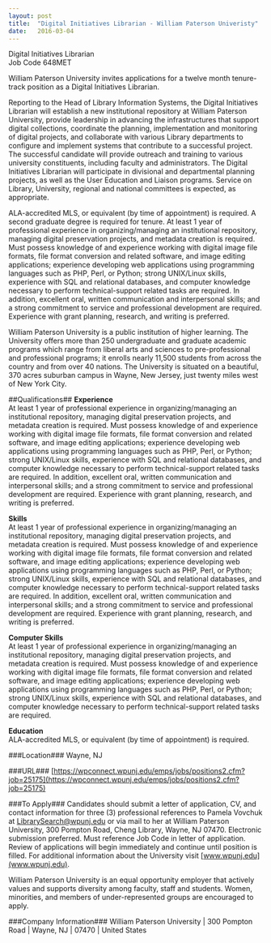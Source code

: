 ```yaml
---
layout: post
title:  "Digital Initiatives Librarian - William Paterson Univeristy"
date:   2016-03-04
---
```

Digital Initiatives Librarian  
Job Code 648MET

William Paterson University invites applications for a twelve month tenure-track position as a Digital Initiatives Librarian.

Reporting to the Head of Library Information Systems, the Digital Initiatives Librarian will establish a new institutional repository at William Paterson University, provide leadership in advancing the infrastructures that support digital collections, coordinate the planning, implementation and monitoring of digital projects, and collaborate with various Library departments to configure and implement systems that contribute to a successful project.  The successful candidate will provide outreach and training to various university constituents, including faculty and administrators.  The Digital Initiatives Librarian will participate in divisional and departmental planning projects, as well as the User Education and Liaison programs.  Service on Library, University, regional and national committees is expected, as appropriate. 

ALA-accredited MLS, or equivalent (by time of appointment) is required. A second graduate degree is required for tenure. At least 1 year of professional experience in organizing/managing an institutional repository, managing digital preservation projects, and metadata creation is required.  Must possess knowledge of and experience working with digital image file formats, file format conversion and related software, and image editing applications; experience developing web applications using programming languages such as PHP, Perl, or Python; strong UNIX/Linux skills, experience with SQL and relational databases, and computer knowledge necessary to perform technical-support related tasks are required. In addition, excellent oral, written communication and interpersonal skills; and a strong commitment to service and professional development are required. Experience with grant planning, research, and writing is preferred. 

William Paterson University is a public institution of higher learning. The University offers more than 250 undergraduate and graduate academic programs which range from liberal arts and sciences to pre-professional and professional programs; it enrolls nearly 11,500 students from across the country and from over 40 nations. The University is situated on a beautiful, 370 acres suburban campus in Wayne, New Jersey, just twenty miles west of New York City.

##Qualifications##
__Experience__  
At least 1 year of professional experience in organizing/managing an institutional repository, managing digital preservation projects, and metadata creation is required. Must possess knowledge of and experience working with digital image file formats, file format conversion and related software, and image editing applications; experience developing web applications using programming languages such as PHP, Perl, or Python; strong UNIX/Linux skills, experience with SQL and relational databases, and computer knowledge necessary to perform technical-support related tasks are required. In addition, excellent oral, written communication and interpersonal skills; and a strong commitment to service and professional development are required. Experience with grant planning, research, and writing is preferred.

__Skills__  
At least 1 year of professional experience in organizing/managing an institutional repository, managing digital preservation projects, and metadata creation is required. Must possess knowledge of and experience working with digital image file formats, file format conversion and related software, and image editing applications; experience developing web applications using programming languages such as PHP, Perl, or Python; strong UNIX/Linux skills, experience with SQL and relational databases, and computer knowledge necessary to perform technical-support related tasks are required. In addition, excellent oral, written communication and interpersonal skills; and a strong commitment to service and professional development are required. Experience with grant planning, research, and writing is preferred.

__Computer Skills__  
At least 1 year of professional experience in organizing/managing an institutional repository, managing digital preservation projects, and metadata creation is required. Must possess knowledge of and experience working with digital image file formats, file format conversion and related software, and image editing applications; experience developing web applications using programming languages such as PHP, Perl, or Python; strong UNIX/Linux skills, experience with SQL and relational databases, and computer knowledge necessary to perform technical-support related tasks are required.

__Education__  
ALA-accredited MLS, or equivalent (by time of appointment) is required.

###Location###
Wayne, NJ

###URL###
[https://wpconnect.wpunj.edu/emps/jobs/positions2.cfm?job=25175](https://wpconnect.wpunj.edu/emps/jobs/positions2.cfm?job=25175)

###To Apply###
Candidates should submit a letter of application, CV, and contact information for three (3) professional references to Pamela Vovchuk at [LibrarySearch@wpunj.edu](mailto:LibrarySearch@wpunj.edu) or via mail to her at William Paterson University, 300 Pompton Road, Cheng Library, Wayne, NJ  07470. Electronic submission preferred. Must reference Job Code in letter of application. Review of applications will begin immediately and continue until position is filled.  For additional information about the University visit [www.wpunj.edu](www.wpunj.edu).

William Paterson University is an equal opportunity employer that actively values and supports diversity among faculty, staff and students. Women, minorities, and members of under-represented groups are encouraged to apply.

###Company Information###
William Paterson University | 300 Pompton Road | Wayne, NJ | 07470 | United States